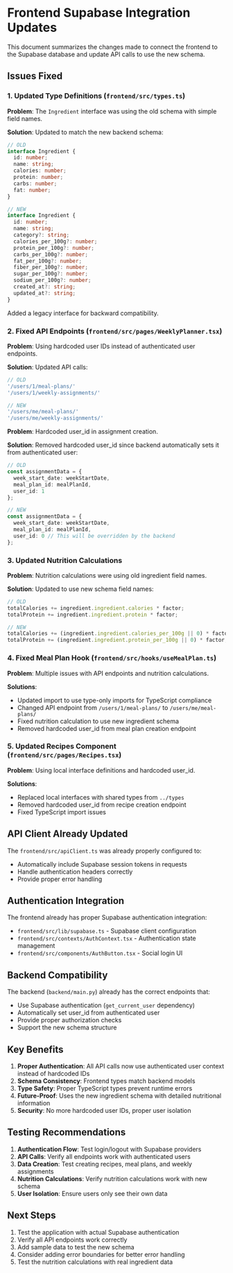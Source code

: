 # Frontend Supabase Integration Updates

This document summarizes the changes made to connect the frontend to the Supabase database and update API calls to use the new schema.

## Issues Fixed

### 1. Updated Type Definitions (`frontend/src/types.ts`)

**Problem**: The `Ingredient` interface was using the old schema with simple field names.

**Solution**: Updated to match the new backend schema:
```typescript
// OLD
interface Ingredient {
  id: number;
  name: string;
  calories: number;
  protein: number;
  carbs: number;
  fat: number;
}

// NEW
interface Ingredient {
  id: number;
  name: string;
  category?: string;
  calories_per_100g?: number;
  protein_per_100g?: number;
  carbs_per_100g?: number;
  fat_per_100g?: number;
  fiber_per_100g?: number;
  sugar_per_100g?: number;
  sodium_per_100g?: number;
  created_at?: string;
  updated_at?: string;
}
```

Added a legacy interface for backward compatibility.

### 2. Fixed API Endpoints (`frontend/src/pages/WeeklyPlanner.tsx`)

**Problem**: Using hardcoded user IDs instead of authenticated user endpoints.

**Solution**: Updated API calls:
```typescript
// OLD
'/users/1/meal-plans/'
'/users/1/weekly-assignments/'

// NEW
'/users/me/meal-plans/'
'/users/me/weekly-assignments/'
```

**Problem**: Hardcoded user_id in assignment creation.

**Solution**: Removed hardcoded user_id since backend automatically sets it from authenticated user:
```typescript
// OLD
const assignmentData = {
  week_start_date: weekStartDate,
  meal_plan_id: mealPlanId,
  user_id: 1
};

// NEW
const assignmentData = {
  week_start_date: weekStartDate,
  meal_plan_id: mealPlanId,
  user_id: 0 // This will be overridden by the backend
};
```

### 3. Updated Nutrition Calculations

**Problem**: Nutrition calculations were using old ingredient field names.

**Solution**: Updated to use new schema field names:
```typescript
// OLD
totalCalories += ingredient.ingredient.calories * factor;
totalProtein += ingredient.ingredient.protein * factor;

// NEW
totalCalories += (ingredient.ingredient.calories_per_100g || 0) * factor;
totalProtein += (ingredient.ingredient.protein_per_100g || 0) * factor;
```

### 4. Fixed Meal Plan Hook (`frontend/src/hooks/useMealPlan.ts`)

**Problem**: Multiple issues with API endpoints and nutrition calculations.

**Solutions**:
- Updated import to use type-only imports for TypeScript compliance
- Changed API endpoint from `/users/1/meal-plans/` to `/users/me/meal-plans/`
- Fixed nutrition calculation to use new ingredient schema
- Removed hardcoded user_id from meal plan creation endpoint

### 5. Updated Recipes Component (`frontend/src/pages/Recipes.tsx`)

**Problem**: Using local interface definitions and hardcoded user_id.

**Solutions**:
- Replaced local interfaces with shared types from `../types`
- Removed hardcoded user_id from recipe creation endpoint
- Fixed TypeScript import issues

## API Client Already Updated

The `frontend/src/apiClient.ts` was already properly configured to:
- Automatically include Supabase session tokens in requests
- Handle authentication headers correctly
- Provide proper error handling

## Authentication Integration

The frontend already has proper Supabase authentication integration:
- `frontend/src/lib/supabase.ts` - Supabase client configuration
- `frontend/src/contexts/AuthContext.tsx` - Authentication state management
- `frontend/src/components/AuthButton.tsx` - Social login UI

## Backend Compatibility

The backend (`backend/main.py`) already has the correct endpoints that:
- Use Supabase authentication (`get_current_user` dependency)
- Automatically set user_id from authenticated user
- Provide proper authorization checks
- Support the new schema structure

## Key Benefits

1. **Proper Authentication**: All API calls now use authenticated user context instead of hardcoded IDs
2. **Schema Consistency**: Frontend types match backend models
3. **Type Safety**: Proper TypeScript types prevent runtime errors
4. **Future-Proof**: Uses the new ingredient schema with detailed nutritional information
5. **Security**: No more hardcoded user IDs, proper user isolation

## Testing Recommendations

1. **Authentication Flow**: Test login/logout with Supabase providers
2. **API Calls**: Verify all endpoints work with authenticated users
3. **Data Creation**: Test creating recipes, meal plans, and weekly assignments
4. **Nutrition Calculations**: Verify nutrition calculations work with new schema
5. **User Isolation**: Ensure users only see their own data

## Next Steps

1. Test the application with actual Supabase authentication
2. Verify all API endpoints work correctly
3. Add sample data to test the new schema
4. Consider adding error boundaries for better error handling
5. Test the nutrition calculations with real ingredient data
